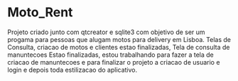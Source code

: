 # Moto_Rent
Projeto criado junto com qtcreator e sqlite3
com objetivo de ser um progama para pessoas que alugam motos para delivery em Lisboa.
Telas de Consulta, criacao de motos e clientes estao finalizadas, Tela de consulta de manuntecoes 
Estao finalizadas, estou trabalhando para fazer a tela de criacao de manuntecoes e para finalizar 
o projeto a criacao de usuario e login e depois toda estilizacao do aplicativo.
